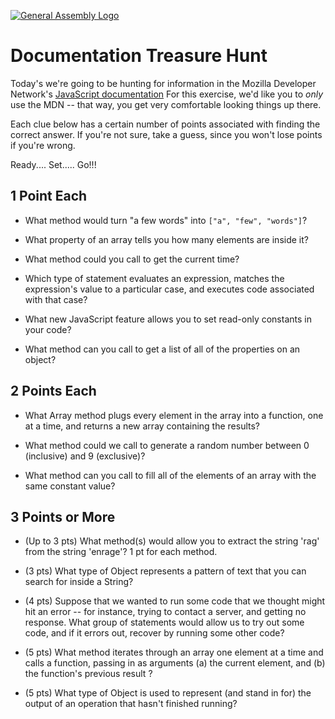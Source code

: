 [![General Assembly Logo](https://camo.githubusercontent.com/1a91b05b8f4d44b5bbfb83abac2b0996d8e26c92/687474703a2f2f692e696d6775722e636f6d2f6b6538555354712e706e67)](https://generalassemb.ly/education/web-development-immersive)

# Documentation Treasure Hunt

<!-- MATERIALS METADATA -->
<!--
  title: MDN Documentation Treasure Hunt
  format: exercise
  duration: 45 min
  original author: Matt Brendzel
  tags: core, javascript, documentation
-->

Today's we're going to be hunting for information in the Mozilla Developer
Network's [JavaScript documentation](https://developer.mozilla.org/en-US/docs/Web/JavaScript/Reference)
For this exercise, we'd like you to _only_ use the MDN -- that way, you get
very comfortable looking things up there.

Each clue below has a certain number of points associated with finding the
correct answer. If you're not sure, take a guess, since you won't lose points
if you're wrong.

Ready.... Set..... Go!!!

## 1 Point Each

-   What method would turn "a few words" into `["a", "few", "words"]`?

-   What property of an array tells you how many elements are inside it?

-   What method could you call to get the current time?

-   Which type of statement evaluates an expression, matches the expression's
    value to a particular case, and executes code associated with that case?

-   What new JavaScript feature allows you to set read-only constants in
    your code?

-   What method can you call to get a list of all of the properties on an
    object?

## 2 Points Each

-   What Array method plugs every element in the array into a function, one at
    a time, and returns a new array containing the results?

-   What method could we call to generate a random number between 0
    (inclusive) and 9 (exclusive)?

-   What method can you call to fill all of the elements of an array with the
    same constant value?

## 3 Points or More

-   (Up to 3 pts) What method(s) would allow you to extract the string 'rag'
    from the string 'enrage'? 1 pt for each method.

-   (3 pts) What type of Object represents a pattern of text that you can
    search for inside a String?

-   (4 pts) Suppose that we wanted to run some code that we thought might hit an
    error -- for instance, trying to contact a server, and getting no response.
    What group of statements would allow us to try out some code, and if it
    errors out, recover by running some other code?

-   (5 pts) What method iterates through an array one element at a time and
    calls a function, passing in as arguments
    (a) the current element, and
    (b) the function's previous result
    ?

-   (5 pts) What type of Object is used to represent (and stand in for) the
    output of an operation that hasn't finished running?
